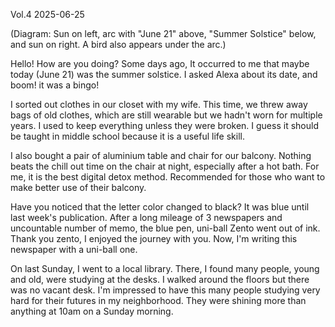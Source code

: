 Vol.4
2025-06-25

(Diagram: Sun on left, arc with "June 21" above, "Summer Solstice" below, and sun on right. A bird also appears under the arc.)

Hello! How are you doing?
Some days ago, It occurred to me that
maybe today (June 21) was the summer solstice.
I asked Alexa about its date, and boom!
it was a bingo!

I sorted out clothes in our closet with my wife.
This time, we threw away bags of old clothes,
which are still wearable but we hadn't worn for
multiple years. I used to keep everything unless they were broken. I guess
it should be taught in middle school because it is a useful life skill.

I also bought a pair of aluminium
table and chair for our balcony.
Nothing beats the chill out time on the
chair at night, especially after
a hot bath. For me, it is the best
digital detox method. Recommended
for those who want to make better use of
their balcony.

Have you noticed that the letter
color changed to black? It was
blue until last week's publication.
After a long mileage of 3
newspapers and uncountable number
of memo, the blue pen, uni-ball
Zento went out of ink. Thank you
zento, I enjoyed the journey with you.
Now, I'm writing this newspaper
with a uni-ball one.

On last Sunday, I went to a
local library. There, I found many
people, young and old, were studying
at the desks. I walked around the
floors but there was no vacant desk.
I'm impressed to have this many people
studying very hard for their futures
in my neighborhood. They were
shining more than anything at 10am
on a Sunday morning.